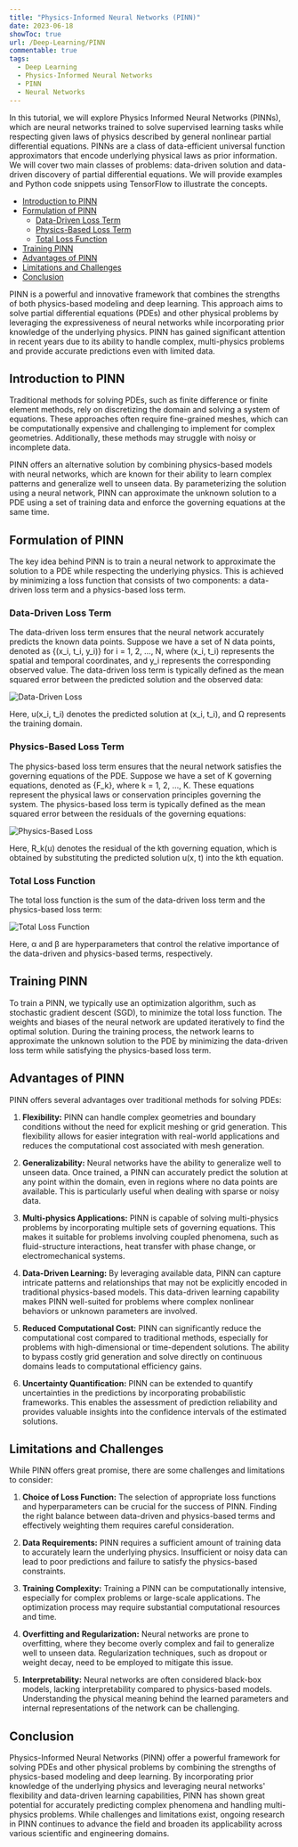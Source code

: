 ```yaml
---
title: "Physics-Informed Neural Networks (PINN)"
date: 2023-06-18
showToc: true
url: /Deep-Learning/PINN
commentable: true
tags:
  - Deep Learning
  - Physics-Informed Neural Networks
  - PINN
  - Neural Networks
---
```


In this tutorial, we will explore Physics Informed Neural Networks (PINNs), which are neural networks trained to solve supervised learning tasks while respecting given laws of physics described by general nonlinear partial differential equations. PINNs are a class of data-efficient universal function approximators that encode underlying physical laws as prior information. We will cover two main classes of problems: data-driven solution and data-driven discovery of partial differential equations. We will provide examples and Python code snippets using TensorFlow to illustrate the concepts.


- [Introduction to PINN](#introduction-to-pinn)
- [Formulation of PINN](#formulation-of-pinn)
  - [Data-Driven Loss Term](#data-driven-loss-term)
  - [Physics-Based Loss Term](#physics-based-loss-term)
  - [Total Loss Function](#total-loss-function)
- [Training PINN](#training-pinn)
- [Advantages of PINN](#advantages-of-pinn)
- [Limitations and Challenges](#limitations-and-challenges)
- [Conclusion](#conclusion)

PINN is a powerful and innovative framework that combines the strengths of both physics-based modeling and deep learning. This approach aims to solve partial differential equations (PDEs) and other physical problems by leveraging the expressiveness of neural networks while incorporating prior knowledge of the underlying physics. PINN has gained significant attention in recent years due to its ability to handle complex, multi-physics problems and provide accurate predictions even with limited data.

## Introduction to PINN

Traditional methods for solving PDEs, such as finite difference or finite element methods, rely on discretizing the domain and solving a system of equations. These approaches often require fine-grained meshes, which can be computationally expensive and challenging to implement for complex geometries. Additionally, these methods may struggle with noisy or incomplete data.

PINN offers an alternative solution by combining physics-based models with neural networks, which are known for their ability to learn complex patterns and generalize well to unseen data. By parameterizing the solution using a neural network, PINN can approximate the unknown solution to a PDE using a set of training data and enforce the governing equations at the same time.

## Formulation of PINN

The key idea behind PINN is to train a neural network to approximate the solution to a PDE while respecting the underlying physics. This is achieved by minimizing a loss function that consists of two components: a data-driven loss term and a physics-based loss term.

### Data-Driven Loss Term

The data-driven loss term ensures that the neural network accurately predicts the known data points. Suppose we have a set of N data points, denoted as {(x_i, t_i, y_i)} for i = 1, 2, ..., N, where (x_i, t_i) represents the spatial and temporal coordinates, and y_i represents the corresponding observed value. The data-driven loss term is typically defined as the mean squared error between the predicted solution and the observed data:

![Data-Driven Loss](equations/data_driven_loss.png)

Here, u(x_i, t_i) denotes the predicted solution at (x_i, t_i), and Ω represents the training domain.

### Physics-Based Loss Term

The physics-based loss term ensures that the neural network satisfies the governing equations of the PDE. Suppose we have a set of K governing equations, denoted as {F_k}, where k = 1, 2, ..., K. These equations represent the physical laws or conservation principles governing the system. The physics-based loss term is typically defined as the mean squared error between the residuals of the governing equations:

![Physics-Based Loss](equations/physics_based_loss.png)

Here, R_k(u) denotes the residual of the kth governing equation, which is obtained by substituting the predicted solution u(x, t) into the kth equation.

### Total Loss Function

The total loss function is the sum of the data-driven loss term and the physics-based loss term:

![Total Loss Function](equations/total_loss.png)

Here, α and β are hyperparameters that control the relative importance of the data-driven and physics-based terms, respectively.

## Training PINN

To train a PINN, we typically use an optimization algorithm, such as stochastic gradient descent (SGD), to minimize the total loss function. The weights and biases of the neural network are updated iteratively to find the optimal solution. During the training process, the network learns to approximate the unknown solution to the PDE by minimizing the data-driven loss term while satisfying the physics-based loss term.

## Advantages of PINN

PINN offers several advantages over traditional methods for solving PDEs:

1. **Flexibility:** PINN can handle complex geometries and boundary conditions without the need for explicit meshing or grid generation. This flexibility allows for easier integration with real-world applications and reduces the computational cost associated with mesh generation.

2. **Generalizability:** Neural networks have the ability to generalize well to unseen data. Once trained, a PINN can accurately predict the solution at any point within the domain, even in regions where no data points are available. This is particularly useful when dealing with sparse or noisy data.

3. **Multi-physics Applications:** PINN is capable of solving multi-physics problems by incorporating multiple sets of governing equations. This makes it suitable for problems involving coupled phenomena, such as fluid-structure interactions, heat transfer with phase change, or electromechanical systems.

4. **Data-Driven Learning:** By leveraging available data, PINN can capture intricate patterns and relationships that may not be explicitly encoded in traditional physics-based models. This data-driven learning capability makes PINN well-suited for problems where complex nonlinear behaviors or unknown parameters are involved.

5. **Reduced Computational Cost:** PINN can significantly reduce the computational cost compared to traditional methods, especially for problems with high-dimensional or time-dependent solutions. The ability to bypass costly grid generation and solve directly on continuous domains leads to computational efficiency gains.

6. **Uncertainty Quantification:** PINN can be extended to quantify uncertainties in the predictions by incorporating probabilistic frameworks. This enables the assessment of prediction reliability and provides valuable insights into the confidence intervals of the estimated solutions.

## Limitations and Challenges

While PINN offers great promise, there are some challenges and limitations to consider:

1. **Choice of Loss Function:** The selection of appropriate loss functions and hyperparameters can be crucial for the success of PINN. Finding the right balance between data-driven and physics-based terms and effectively weighting them requires careful consideration.

2. **Data Requirements:** PINN requires a sufficient amount of training data to accurately learn the underlying physics. Insufficient or noisy data can lead to poor predictions and failure to satisfy the physics-based constraints.

3. **Training Complexity:** Training a PINN can be computationally intensive, especially for complex problems or large-scale applications. The optimization process may require substantial computational resources and time.

4. **Overfitting and Regularization:** Neural networks are prone to overfitting, where they become overly complex and fail to generalize well to unseen data. Regularization techniques, such as dropout or weight decay, need to be employed to mitigate this issue.

5. **Interpretability:** Neural networks are often considered black-box models, lacking interpretability compared to physics-based models. Understanding the physical meaning behind the learned parameters and internal representations of the network can be challenging.

## Conclusion

Physics-Informed Neural Networks (PINN) offer a powerful framework for solving PDEs and other physical problems by combining the strengths of physics-based modeling and deep learning. By incorporating prior knowledge of the underlying physics and leveraging neural networks' flexibility and data-driven learning capabilities, PINN has shown great potential for accurately predicting complex phenomena and handling multi-physics problems. While challenges and limitations exist, ongoing research in PINN continues to advance the field and broaden its applicability across various scientific and engineering domains.